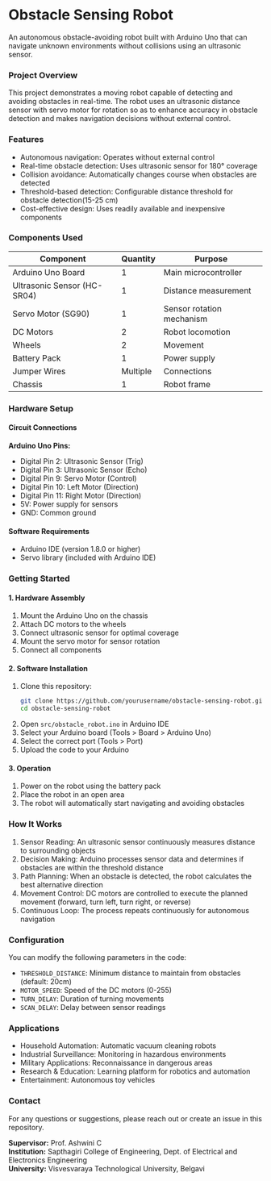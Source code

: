 # Obstacle Sensing Robot
An autonomous obstacle-avoiding robot built with Arduino Uno that can navigate unknown environments without collisions using an ultrasonic sensor.

### Project Overview
This project demonstrates a moving robot capable of detecting and avoiding obstacles in real-time. The robot uses an ultrasonic distance sensor with servo motor for rotation so as to enhance accuracy in obstacle detection and makes navigation decisions without external control.

### Features
- Autonomous navigation: Operates without external control
- Real-time obstacle detection: Uses ultrasonic sensor for 180° coverage
- Collision avoidance: Automatically changes course when obstacles are detected
- Threshold-based detection: Configurable distance threshold for obstacle detection(15-25 cm)
- Cost-effective design: Uses readily available and inexpensive components

### Components Used

| Component                       | Quantity | Purpose |
|---------------------------------|----------|---------|
| Arduino Uno Board               | 1 | Main microcontroller |
| Ultrasonic Sensor (HC-SR04) | 1 | Distance measurement |
| Servo Motor (SG90) | 1 | Sensor rotation mechanism |
| DC Motors | 2 | Robot locomotion |
| Wheels | 2 | Movement |
| Battery Pack | 1 | Power supply |
| Jumper Wires | Multiple | Connections |
| Chassis | 1 | Robot frame |

### Hardware Setup

#### Circuit Connections

**Arduino Uno Pins:**
- Digital Pin 2: Ultrasonic Sensor (Trig) 
- Digital Pin 3: Ultrasonic Sensor (Echo)
- Digital Pin 9: Servo Motor (Control)
- Digital Pin 10: Left Motor (Direction)
- Digital Pin 11: Right Motor (Direction)
- 5V: Power supply for sensors
- GND: Common ground

#### Software Requirements

- Arduino IDE (version 1.8.0 or higher)
- Servo library (included with Arduino IDE)

### Getting Started

#### 1. Hardware Assembly
1. Mount the Arduino Uno on the chassis
2. Attach DC motors to the wheels
3. Connect ultrasonic sensor for optimal coverage
4. Mount the servo motor for sensor rotation
5. Connect all components

#### 2. Software Installation
1. Clone this repository:
   ```bash
   git clone https://github.com/yourusername/obstacle-sensing-robot.git
   cd obstacle-sensing-robot
   ```
2. Open `src/obstacle_robot.ino` in Arduino IDE
3. Select your Arduino board (Tools > Board > Arduino Uno)
4. Select the correct port (Tools > Port)
5. Upload the code to your Arduino

#### 3. Operation
1. Power on the robot using the battery pack
2. Place the robot in an open area
3. The robot will automatically start navigating and avoiding obstacles

### How It Works

1. Sensor Reading: An ultrasonic sensor continuously measures distance to surrounding objects
2. Decision Making: Arduino processes sensor data and determines if obstacles are within the threshold distance
3. Path Planning: When an obstacle is detected, the robot calculates the best alternative direction
4. Movement Control: DC motors are controlled to execute the planned movement (forward, turn left, turn right, or reverse)
5. Continuous Loop: The process repeats continuously for autonomous navigation

### Configuration

You can modify the following parameters in the code:

- `THRESHOLD_DISTANCE`: Minimum distance to maintain from obstacles (default: 20cm)
- `MOTOR_SPEED`: Speed of the DC motors (0-255)
- `TURN_DELAY`: Duration of turning movements
- `SCAN_DELAY`: Delay between sensor readings

### Applications

- Household Automation: Automatic vacuum cleaning robots
- Industrial Surveillance: Monitoring in hazardous environments
- Military Applications: Reconnaissance in dangerous areas
- Research & Education: Learning platform for robotics and automation
- Entertainment: Autonomous toy vehicles

### Contact

For any questions or suggestions, please reach out or create an issue in this repository.

**Supervisor:** Prof. Ashwini C  
**Institution:** Sapthagiri College of Engineering, Dept. of Electrical and Electronics Engineering  
**University:** Visvesvaraya Technological University, Belgavi
